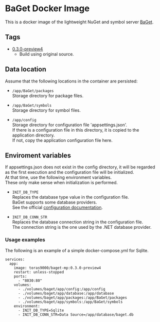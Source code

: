 # BaGet Docker Image

This is a docker image of the lightweight NuGet and symbol server [BaGet](https://github.com/loic-sharma/BaGet)\.

## Tags

- [0.3.0-preview4](https://github.com/toras9000/docker-baget/tree/v0.3.0-preview4/build)
    - Build using original source.

## Data location
Assume that the following locations in the container are persisted:

- `/app/BaGet/packages`  
Storage directory for package files.

- `/app/BaGet/symbols`  
Storage directory for symbol files.

- `/app/config`  
Storage directory for configuration file 'appsettings.json'.  
If there is a configuration file in this directory, it is copied to the application directory.  
If not, copy the application configuration file here.

## Enviroment variables

If appsettings.json does not exist in the config directory, it will be regarded as the first execution and the configuration file will be initialized.  
At that time, use the following environment variables.  
These only make sense when initialization is performed.

- `INIT_DB_TYPE`  
Replaces the database type value in the configuration file.  
BaGet supports some database providers.  
See the official [configuration documentation](https://github.com/loic-sharma/BaGet/blob/main/docs/configuration.md#database-configuration)\.


- `INIT_DB_CONN_STR`  
Replaces the database connection string in the configuration file.   
The connection string is the one used by the .NET database provider.

### Usage examples

The following is an example of a simple docker-compose.yml for Sqlite.

```
services:
  app:
    image: toras9000/baget-mp:0.3.0-preview4
    restart: unless-stopped
    ports:
      - "8030:80"
    volumes:
      - ./volumes/baget/app/config:/app/config
      - ./volumes/baget/app/database:/app/database
      - ./volumes/baget/app/packages:/app/BaGet/packages
      - ./volumes/baget/app/symbols:/app/BaGet/symbols
    environment:
      - INIT_DB_TYPE=Sqlite
      - INIT_DB_CONN_STR=Data Source=/app/database/baget.db
```
